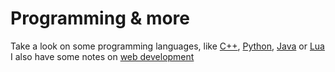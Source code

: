 # Programming & more
Take a look on some programming languages, like [C++](./CPP.md), [Python](./Python.md), [Java](./Java.md) or [Lua](./Lua.md)  
I also have some notes on [web development](./WebDev/_WebDev.md)
